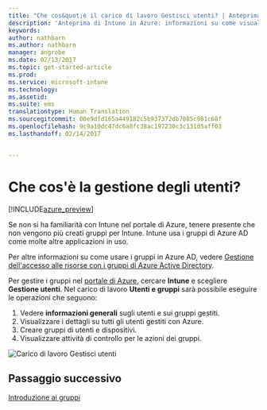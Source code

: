 ```yaml
---
title: "Che cos&quot;è il carico di lavoro Gestisci utenti? | Anteprima di Intune in Azure | Documentazione Microsoft"
description: 'Anteprima di Intune in Azure: informazioni su come visualizzare e gestire gli utenti che usano Microsoft Intune e Azure.'
keywords: 
author: nathbarn
ms.author: nathbarn
manager: angrobe
ms.date: 02/13/2017
ms.topic: get-started-article
ms.prod: 
ms.service: microsoft-intune
ms.technology: 
ms.assetid: 
ms.suite: ems
translationtype: Human Translation
ms.sourcegitcommit: 00e9dfd165a449182c5b937372db7085c981c68f
ms.openlocfilehash: 9c9a10dc47dc6a8fc38ac197230c3c131d5aff03
ms.lasthandoff: 02/14/2017


---
```


# <a name="what-is-user-management"></a>Che cos'è la gestione degli utenti?


[!INCLUDE[azure_preview](../includes/azure_preview.md)]

Se non si ha familiarità con Intune nel portale di Azure, tenere presente che non vengono più creati gruppi per Intune. Intune usa i gruppi di Azure AD come molte altre applicazioni in uso.

Per altre informazioni su come usare i gruppi in Azure AD, vedere [Gestione dell'accesso alle risorse con i gruppi di Azure Active Directory](https://docs.microsoft.com/en-us/azure/active-directory/active-directory-manage-groups).

Per gestire i gruppi nel [portale di Azure](https://portal.azure.com), cercare **Intune** e scegliere **Gestione utenti**. Nel carico di lavoro **Utenti e gruppi** sarà possibile eseguire le operazioni che seguono:

1. Vedere **informazioni generali** sugli utenti e sui gruppi gestiti.
2. Visualizzare i dettagli su tutti gli utenti gestiti con Azure.
3. Creare gruppi di utenti e dispositivi.
4. Visualizzare attività di controllo per le azioni dei gruppi.

![Carico di lavoro Gestisci utenti](./media/manage-users.png)


## <a name="next-step"></a>Passaggio successivo

[Introduzione ai gruppi](/intune-azure/manage-users/get-started-with-groups)


